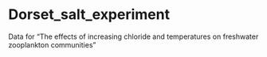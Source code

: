 # Dorset_salt_experiment
Data for “The effects of increasing chloride and temperatures on freshwater zooplankton communities”
